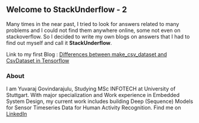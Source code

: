 ## Welcome to StackUnderflow - 2

Many times in the near past, I tried to look for answers related to many problems and I could not find them anywhere online, some not even on stackoverflow. So I decided to write my own blogs on answers that I had to find out myself and call it __StackUnderflow__.

Link to my first Blog :
[Differences between make_csv_dataset and CsvDataset in Tensorflow](docs/csvDataset.md)

### About
I am Yuvaraj Govindarajulu, Studying MSc INFOTECH at University of Stuttgart.
With major specialization and Work experience in Embedded System Design, my current work includes building Deep (Sequence) Models for Sensor Timeseries Data for Human Activity Recognition.
Find me on [LinkedIn](https://de.linkedin.com/in/yuvaraj-govindarajulu)


